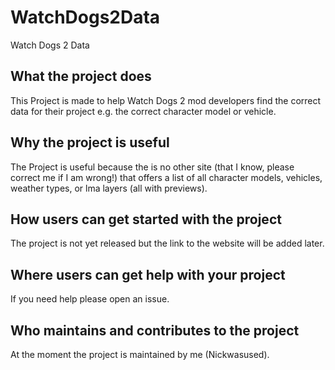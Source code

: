 # WatchDogs2Data
Watch Dogs 2 Data

## What the project does
This Project is made to help Watch Dogs 2 mod developers find the correct data for their project e.g. the correct character model or vehicle.

## Why the project is useful
The Project is useful because the is no other site (that I know, please correct me if I am wrong!) that offers a list of all character models, vehicles, weather types, or lma layers (all with previews).
   
## How users can get started with the project
The project is not yet released but the link to the website will be added later.

## Where users can get help with your project
If you need help please open an issue.

## Who maintains and contributes to the project
At the moment the project is maintained by me (Nickwasused).